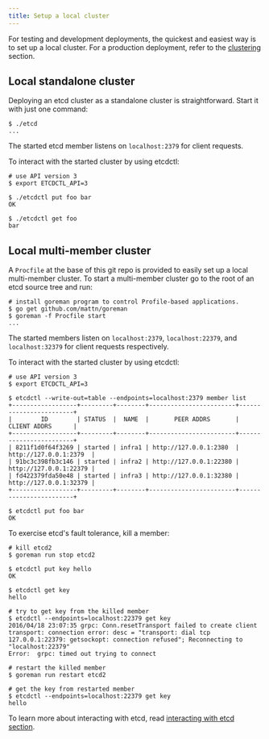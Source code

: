 ```yaml
---
title: Setup a local cluster
---
```


For testing and development deployments, the quickest and easiest way is to set up a local cluster. For a production deployment, refer to the [clustering][clustering] section.

## Local standalone cluster

Deploying an etcd cluster as a standalone cluster is straightforward. Start it with just one command:

```
$ ./etcd
...
```

The started etcd member listens on `localhost:2379` for client requests.

To interact with the started cluster by using etcdctl:

```
# use API version 3
$ export ETCDCTL_API=3

$ ./etcdctl put foo bar
OK

$ ./etcdctl get foo
bar
```

## Local multi-member cluster

A `Procfile` at the base of this git repo is provided to easily set up a local multi-member cluster. To start a multi-member cluster go to the root of an etcd source tree and run:

```
# install goreman program to control Profile-based applications.
$ go get github.com/mattn/goreman
$ goreman -f Procfile start
...
```

The started members listen on `localhost:2379`, `localhost:22379`, and `localhost:32379` for client requests respectively.

To interact with the started cluster by using etcdctl:

```
# use API version 3
$ export ETCDCTL_API=3

$ etcdctl --write-out=table --endpoints=localhost:2379 member list
+------------------+---------+--------+------------------------+------------------------+
|        ID        | STATUS  |  NAME  |       PEER ADDRS       |      CLIENT ADDRS      |
+------------------+---------+--------+------------------------+------------------------+
| 8211f1d0f64f3269 | started | infra1 | http://127.0.0.1:2380  | http://127.0.0.1:2379  |
| 91bc3c398fb3c146 | started | infra2 | http://127.0.0.1:22380 | http://127.0.0.1:22379 |
| fd422379fda50e48 | started | infra3 | http://127.0.0.1:32380 | http://127.0.0.1:32379 |
+------------------+---------+--------+------------------------+------------------------+

$ etcdctl put foo bar
OK
```

To exercise etcd's fault tolerance, kill a member:

```
# kill etcd2
$ goreman run stop etcd2

$ etcdctl put key hello
OK

$ etcdctl get key
hello

# try to get key from the killed member
$ etcdctl --endpoints=localhost:22379 get key
2016/04/18 23:07:35 grpc: Conn.resetTransport failed to create client transport: connection error: desc = "transport: dial tcp 127.0.0.1:22379: getsockopt: connection refused"; Reconnecting to "localhost:22379"
Error:  grpc: timed out trying to connect

# restart the killed member
$ goreman run restart etcd2

# get the key from restarted member
$ etcdctl --endpoints=localhost:22379 get key
hello
```

To learn more about interacting with etcd, read [interacting with etcd section][interacting].

[clustering]: ../../op-guide/clustering/
[interacting]: ../interacting_v3/
